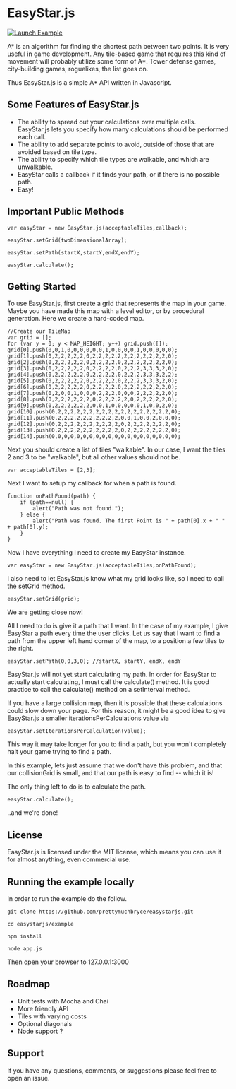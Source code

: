 # EasyStar.js

[![Launch Example](http://prettymuchbryce.com/easystarjs/easystar.jpg)](http://prettymuchbryce.com/easystarjs/example/example.html)

A* is an algorithm for finding the shortest path between two points. It is very useful in game development. Any tile-based game that requires this kind of movement will probably utilize some form of A*. Tower defense games, city-building games, roguelikes, the list goes on.

Thus EasyStar.js is a simple A* API written in Javascript. 

## Some Features of EasyStar.js

* The ability to spread out your calculations over multiple calls. EasyStar.js lets you specify how many calculations should be performed each call.
* The ability to add separate points to avoid, outside of those that are avoided based on tile type.
* The ability to specify which tile types are walkable, and which are unwalkable.
* EasyStar calls a callback if it finds your path, or if there is no possible path.
* Easy!

## Important Public Methods

	var easyStar = new EasyStar.js(acceptableTiles,callback);

	easyStar.setGrid(twoDimensionalArray);

	easyStar.setPath(startX,startY,endX,endY);

	easyStar.calculate();


## Getting Started

To use EasyStar.js, first create a grid that represents the map in your game. Maybe you have made this map with a level editor, or by procedural generation. Here we create a hard-coded map.

	//Create our TileMap
	var grid = [];
	for (var y = 0; y < MAP_HEIGHT; y++) grid.push([]);
	grid[0].push(0,0,1,0,0,0,0,0,0,1,0,0,0,0,1,0,0,0,0,0);
	grid[1].push(0,2,2,2,2,2,0,2,2,2,2,2,2,2,2,2,2,2,2,0);
	grid[2].push(0,2,2,2,2,2,0,2,2,2,2,0,2,2,2,2,2,2,2,0);
	grid[3].push(0,2,2,2,2,2,0,2,2,2,2,0,2,2,2,3,3,3,2,0);
	grid[4].push(0,2,2,2,2,2,0,2,2,2,2,0,2,2,2,3,3,3,2,2);
	grid[5].push(0,2,2,2,2,2,0,2,2,2,2,0,2,2,2,3,3,3,2,0);
	grid[6].push(0,2,2,2,2,2,0,2,2,2,2,0,2,2,2,2,2,2,2,0);
	grid[7].push(0,2,0,0,1,0,0,0,2,2,2,0,0,0,2,2,2,2,2,0);
	grid[8].push(0,2,2,2,2,2,2,0,2,2,2,2,2,0,2,2,2,2,2,0);
	grid[9].push(0,2,2,2,2,2,2,0,0,1,0,0,0,0,0,1,0,0,2,0);
	grid[10].push(0,2,2,2,2,2,2,2,2,2,2,2,2,2,2,2,2,2,2,0);
	grid[11].push(0,2,2,2,2,2,2,2,2,2,2,0,0,1,0,0,2,0,0,0);
	grid[12].push(0,2,2,2,2,2,2,2,2,2,2,0,2,2,2,2,2,2,2,0);
	grid[13].push(0,2,2,2,2,2,2,2,2,2,2,0,2,2,2,2,2,2,2,0);
	grid[14].push(0,0,0,0,0,0,0,0,0,0,0,0,0,0,0,0,0,0,0,0);

Next you should create a list of tiles "walkable". In our case, I want the tiles 2 and 3 to be "walkable", but all other values should not be.

	var acceptableTiles = [2,3];

Next I want to setup my callback for when a path is found.
	
	function onPathFound(path) {
		if (path==null) {
			alert("Path was not found.");
		} else {
			alert("Path was found. The first Point is " + path[0].x + " " + path[0].y);
		}
	}
Now I have everything I need to create my EasyStar instance.

	var easyStar = new EasyStar.js(acceptableTiles,onPathFound);

I also need to let EasyStar.js know what my grid looks like, so I need to call the setGrid method.

	easyStar.setGrid(grid);

We are getting close now!

All I need to do is give it a path that I want. In the case of my example, I give EasyStar a path every time the user clicks. Let us say that I want to find a path from the upper left hand corner of the map, to a position a few tiles to the right.

	easyStar.setPath(0,0,3,0); //startX, startY, endX, endY

EasyStar.js will not yet start calculating my path. In order for EasyStar to actually start calculating, I must call the calculate() method. It is good practice to call the calculate() method on a setInterval method.

If you have a large collision map, then it is possible that these calculations could slow down your page. For this reason, it might be a good idea to give EasyStar.js a smaller iterationsPerCalculations value via 

	easyStar.setIterationsPerCalculation(value); 

This way it may take longer for you to find a path, but you won't completely halt your game trying to find a path.

In this example, lets just assume that we don't have this problem, and that our collisionGrid is small, and that our path is easy to find -- which it is!

The only thing left to do is to calculate the path.

	easyStar.calculate();

..and we're done!

## License

EasyStar.js is licensed under the MIT license, which means you can use it for almost anything, even commercial use.

## Running the example locally

In order to run the example do the follow.

	git clone https://github.com/prettymuchbryce/easystarjs.git

	cd easystarjs/example

	npm install

	node app.js

Then open your browser to 127.0.0.1:3000

## Roadmap

* Unit tests with Mocha and Chai
* More friendly API
* Tiles with varying costs
* Optional diagonals
* Node support ?

## Support

If you have any questions, comments, or suggestions please feel free to open an issue.